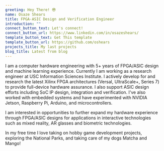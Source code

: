 ```yaml
---
greeting: Hey There! 😎
name: Osaze Shears
title: FPGA-ASIC Design and Verification Engineer
introduction: ""
connect_button_text: Let's connect!
connect_button_url: https://www.linkedin.com/in/osazeshears/
template_button_text: Get This template
template_button_url: https://github.com/oshears
projects_title: My last projects
blog_title: Latest from blog
---
```

I am a computer hardware engineering with 5+ years of FPGA/ASIC design and machine learning experience. Currently I am working as a research engineer at USC Information Sciences Institute. I actively develop for and research the latest Xilinx FPGA architectures (Versal, UltraScale+, Series 7) to provide full-device hardware assurance. I also support ASIC design efforts including SoC IP design, integration and verification. I've also worked with embedded systems and have experimented with NVIDIA Jetson, Raspberry Pi, Arduino, and microcontrollers.

I am interested in opportunities to further expand my hardware experience through FPGA/ASIC designs for applications in interactive technologies such as mixed reality, AR glasses and biometric technologies.

In my free time I love taking on hobby game development projects, exploring the National Parks, and taking care of my dogs Matcha and Mango!
